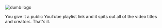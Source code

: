 ![dumb logo](https://raw.githubusercontent.com/NaginiChen/YouTube-playlist-web-scrapper-3000/master/public/ytscraper3000logo.png)

You give it a public YouTube playlist link and it spits out all of the video titles and creators. That's it. 